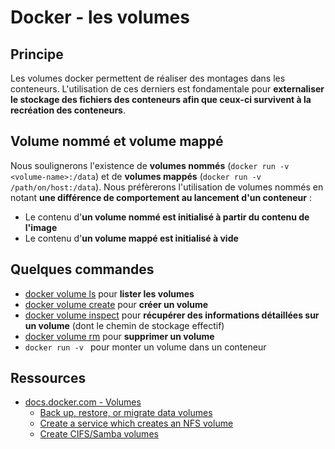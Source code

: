 
# Docker - les volumes

## Principe

Les volumes docker permettent de réaliser des montages dans les conteneurs. L'utilisation de ces derniers est fondamentale pour **externaliser le stockage des fichiers des conteneurs afin que ceux-ci survivent à la recréation des conteneurs**.

## Volume nommé et volume mappé

Nous soulignerons l'existence de **volumes nommés** (`docker run -v <volume-name>:/data`) et de **volumes mappés** (`docker run -v /path/on/host:/data`). Nous préfèrerons l'utilisation de volumes nommés en notant **une différence de comportement au lancement d'un conteneur** :

* Le contenu d'**un volume nommé est initialisé à partir du contenu de l'image**
* Le contenu d'**un volume mappé est initialisé à vide**

## Quelques commandes

* [docker volume ls](https://docs.docker.com/engine/reference/commandline/volume_ls/) pour **lister les volumes**
* [docker volume create](https://docs.docker.com/engine/reference/commandline/volume_create/) pour **créer un volume**
* [docker volume inspect](https://docs.docker.com/engine/reference/commandline/volume_inspect/) pour **récupérer des informations détaillées sur un volume** (dont le chemin de stockage effectif)
* [docker volume rm](https://docs.docker.com/engine/reference/commandline/volume_rm/) pour **supprimer un volume**
* `docker run -v ` pour monter un volume dans un conteneur


## Ressources

* [docs.docker.com - Volumes](https://docs.docker.com/storage/volumes/)
  * [Back up, restore, or migrate data volumes](https://docs.docker.com/storage/volumes/#back-up-restore-or-migrate-data-volumes)
  * [Create a service which creates an NFS volume](https://docs.docker.com/storage/volumes/#create-a-service-which-creates-an-nfs-volume)
  * [Create CIFS/Samba volumes](https://docs.docker.com/storage/volumes/#create-cifssamba-volumes)

